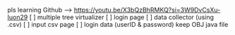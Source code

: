 pls learning Github --> https://youtu.be/X3bQzBhRMKQ?si=3W9DvCsXu-Iuon29
[ ] multiple tree virtualizer
[ ] login page
[ ] data collector (using .csv)
[ ] input csv page
[ ] login data (userID & password) keep OBJ java file
